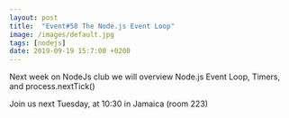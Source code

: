 ```yaml
---
layout: post
title:  "Event#58 The Node.js Event Loop"
image: /images/default.jpg
tags: [nodejs]
date: 2019-09-19 15:7:00 +0200
---
```


Next week on NodeJs club we will overview Node.js Event Loop, Timers, and process.nextTick() []()

Join us next Tuesday, at 10:30 in Jamaica (room 223)